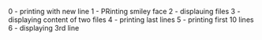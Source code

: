 0 - printing with new line
1 - PRinting smiley face
2 - displauing files
3 - displaying content of two files
4 - printing last lines
5 - printing first 10 lines
6 - displaying 3rd line
